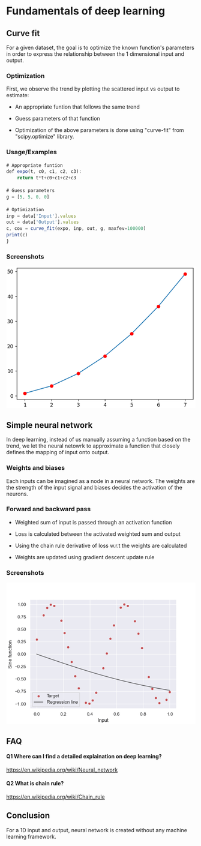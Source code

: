
# Fundamentals of deep learning
## Curve fit

For a given dataset, the goal is to optimize the known function's parameters in order to express the relationship between the 1 dimensional input and output.


### Optimization
First, we observe the trend by plotting the scattered input vs output to estimate:

- An appropriate funtion that follows the same trend

- Guess parameters of that function

- Optimization of the above parameters is done using "curve-fit" from "scipy.optimize" library.


### Usage/Examples

```javascript
# Appropriate funtion
def expo(t, c0, c1, c2, c3):
    return t*t+c0+c1+c2+c3

# Guess parameters
g = [5, 5, 0, 0]

# Optimization
inp = data['Input'].values
out = data['Output'].values
c, cov = curve_fit(expo, inp, out, g, maxfev=100000)
print(c)
}
```


### Screenshots

![App Screenshot](Plot/Curvefit_plot.PNG)


## Simple neural network

In deep learning, instead of us manually assuming a function based on the trend, we let the neural netowrk to approximate a function that closely defines the mapping of input onto output.
### Weights and biases

Each inputs can be imagined as a node in a neural network. The weights are the strength of the input signal and biases decides the activation of the neurons.
### Forward and backward pass

- Weighted sum of input is passed through an activation function

- Loss is calculated between the activated weighted sum and output

- Using the chain rule derivative of loss w.r.t the weights are calculated

- Weights are updated using gradient descent update rule

### Screenshots

![App Screenshot](Plot/Regression_plot.gif)
## FAQ

#### Q1 Where can I find a detailed explaination on deep learning?

https://en.wikipedia.org/wiki/Neural_network

#### Q2 What is chain rule?

https://en.wikipedia.org/wiki/Chain_rule


## Conclusion

For a 1D input and output, neural network is created without any machine learning framework.


